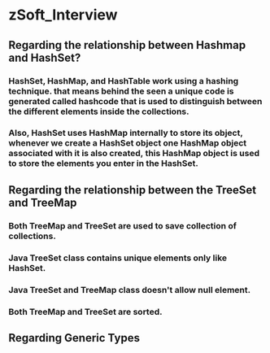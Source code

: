 # zSoft_Interview

## Regarding the relationship between Hashmap and HashSet?

### HashSet, HashMap, and HashTable work using a hashing technique. that means behind the seen a unique code is generated called hashcode that is used to distinguish between the different elements inside the collections.
### Also, HashSet uses HashMap internally to store its object, whenever we create a HashSet object one HashMap object associated with it is also created, this HashMap object is used to store the elements you enter in the HashSet.

## Regarding the relationship between the TreeSet and TreeMap
### Both TreeMap and TreeSet are used to save collection of collections.
### Java TreeSet class contains unique elements only like HashSet.
### Java TreeSet and TreeMap class doesn't allow null element.
### Both TreeMap and TreeSet are sorted.

## Regarding Generic Types
